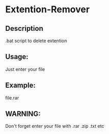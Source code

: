 # Extention-Remover

## Description
.bat script to delete extention

## Usage:
Just enter your file

## Example:
file.rar

## WARNING: 
Don't forget enter your file with .rar .zip .txt etc
